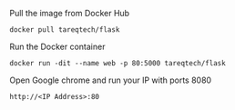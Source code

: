 
Pull the image from Docker Hub
```
docker pull tareqtech/flask
```

Run the Docker container
```
docker run -dit --name web -p 80:5000 tareqtech/flask
```


Open Google chrome and run your IP with ports 8080
```
http://<IP Address>:80
```

